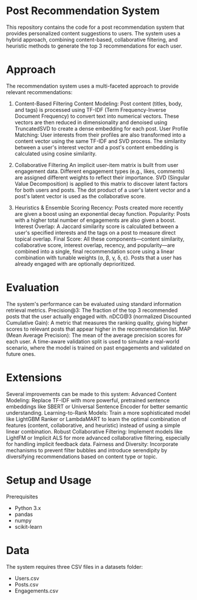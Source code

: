 
# Post Recommendation System
This repository contains the code for a post recommendation system that provides personalized content suggestions to users. The system uses a hybrid approach, combining content-based, collaborative filtering, and heuristic methods to generate the top 3 recommendations for each user.

# Approach
The recommendation system uses a multi-faceted approach to provide relevant recommendations:

1. Content-Based Filtering
Content Modeling: Post content (titles, body, and tags) is processed using TF-IDF (Term Frequency-Inverse Document Frequency) to convert text into numerical vectors. These vectors are then reduced in dimensionality and denoised using TruncatedSVD to create a dense embedding for each post.
User Profile Matching: User interests from their profiles are also transformed into a content vector using the same TF-IDF and SVD process. The similarity between a user's interest vector and a post's content embedding is calculated using cosine similarity.

2. Collaborative Filtering
An implicit user-item matrix is built from user engagement data. Different engagement types (e.g., likes, comments) are assigned different weights to reflect their importance.
SVD (Singular Value Decomposition) is applied to this matrix to discover latent factors for both users and posts. The dot product of a user's latent vector and a post's latent vector is used as the collaborative score.

3. Heuristics & Ensemble Scoring
Recency: Posts created more recently are given a boost using an exponential decay function.
Popularity: Posts with a higher total number of engagements are also given a boost.
Interest Overlap: A Jaccard similarity score is calculated between a user's specified interests and the tags on a post to measure direct topical overlap.
Final Score: All these components—content similarity, collaborative score, interest overlap, recency, and popularity—are combined into a single, final recommendation score using a linear combination with tunable weights (α, β, γ, δ, ε). Posts that a user has already engaged with are optionally deprioritized.

# Evaluation
The system's performance can be evaluated using standard information retrieval metrics.
Precision@3: The fraction of the top 3 recommended posts that the user actually engaged with.
nDCG@3 (normalized Discounted Cumulative Gain): A metric that measures the ranking quality, giving higher scores to relevant posts that appear higher in the recommendation list.
MAP (Mean Average Precision): The mean of the average precision scores for each user.
A time-aware validation split is used to simulate a real-world scenario, where the model is trained on past engagements and validated on future ones.

# Extensions
Several improvements can be made to this system:
Advanced Content Modeling: Replace TF-IDF with more powerful, pretrained sentence embeddings like SBERT or Universal Sentence Encoder for better semantic understanding.
Learning-to-Rank Models: Train a more sophisticated model like LightGBM Ranker or LambdaMART to learn the optimal combination of features (content, collaborative, and heuristic) instead of using a simple linear combination.
Robust Collaborative Filtering: Implement models like LightFM or Implicit ALS for more advanced collaborative filtering, especially for handling implicit feedback data.
Fairness and Diversity: Incorporate mechanisms to prevent filter bubbles and introduce serendipity by diversifying recommendations based on content type or topic.

# Setup and Usage
Prerequisites
* Python 3.x
* pandas
* numpy
* scikit-learn

# Data
The system requires three CSV files in a datasets folder:
* Users.csv
* Posts.csv
* Engagements.csv
